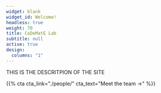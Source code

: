 ```yaml
---
widget: blank
widget_id: Welcome!
headless: true
weight: 70
title: CoDeMatE Lab
subtitle: null
active: true
design:
  columns: "1"
---
```

THIS IS THE DESCRITPION OF THE SITE

{{% cta cta_link="./people/" cta_text="Meet the team →" %}}

